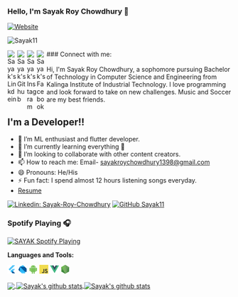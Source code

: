 ### Hello, I'm Sayak Roy Chowdhury 👋

[![Website](https://img.shields.io/website?label=unseenpassage&style=for-the-badge&url=https%3A%2F%2Fcodestackr.com)](https://support.unseenpassage.studio/)


<p align="left"> <img src="https://komarev.com/ghpvc/?username=Sayak11&label=Views&color=blue&style=plastic" alt="Sayak11" /> </p>
### Connect with me:


<a href="https://www.linkedin.com/in/sayak-roy-chowdhury/">
  <img align="left" alt="Sayak's Linkdein" width="22px" src="https://cdn.jsdelivr.net/npm/simple-icons@v3/icons/linkedin.svg" />
</a>
<a href="https://github.com/Sayak11">
  <img align="left" alt="Sayak's Github" width="22px" src="https://cdn.jsdelivr.net/npm/simple-icons@v3/icons/github.svg" />
</a>

<a href="https://www.instagram.com/its_me_sayakroychowdhury/">
  <img align="left" alt="Sayak's Instagram" width="22px" src="https://cdn.jsdelivr.net/npm/simple-icons@v3/icons/instagram.svg" />
</a>
<a href="https://www.facebook.com/sayak.roychowdhury.5661">
  <img align="left" alt="Sayak's Facebook" width="22px" src="https://cdn.jsdelivr.net/npm/simple-icons@v3/icons/facebook.svg" />
</a>
<br/>
<br/>
Hi, I'm Sayak Roy Chowdhury, a sophomore pursuing Bachelor of Technology in Computer Science and Engineering from Kalinga Institute of Industrial Technology. I love programming and look forward to take on new challenges. Music and Soccer are my best friends.

## I'm a Developer!!

- 🔭 I’m ML enthusiast and flutter developer.
- 🌱 I’m currently learning everything 🤣
- 👯 I’m looking to collaborate with other content creators.
- 📫 How to reach me: Email- sayakroychowdhury1398@gmail.com
- 😄 Pronouns: He/His
- ⚡ Fun fact: I spend almost 12 hours listening songs everyday.
- [Resume](https://drive.google.com/file/d/18cA8rFbt2_G0n2iWvqcINyGQftEjRyqQ/view?usp=sharing)

[![Linkedin: Sayak-Roy-Chowdhury](https://img.shields.io/badge/-Sayak-blue?style=flat-square&logo=Linkedin&logoColor=white&link=https://www.linkedin.com/in/sayak-roy-chowdhury/)](https://www.linkedin.com/in/sayak-roy-chowdhury/)
[![GitHub Sayak11](https://img.shields.io/github/followers/Sayak11?label=follow&style=social)](https://github.com/Sayak11)

### Spotify Playing 🎧

[<img src="https://now-playing-codestackr.vercel.app/api/spotify-playing" alt="SAYAK Spotify Playing" width="350" />](https://open.spotify.com/user/xh8cncxbhy5puf02tgqgqaxmt?si=rXUwZfPgSKyPS9-tUOtLGw&nd=1)


**Languages and Tools:**  

<code><img height="20" src="https://raw.githubusercontent.com/github/explore/80688e429a7d4ef2fca1e82350fe8e3517d3494d/topics/flutter/flutter.png"></code>
<code><img height="20" src="https://raw.githubusercontent.com/github/explore/80688e429a7d4ef2fca1e82350fe8e3517d3494d/topics/dart/dart.png"></code>
<code><img height="20" src="https://raw.githubusercontent.com/github/explore/80688e429a7d4ef2fca1e82350fe8e3517d3494d/topics/android/android.png"></code>
<code><img height="20" src="https://raw.githubusercontent.com/github/explore/80688e429a7d4ef2fca1e82350fe8e3517d3494d/topics/javascript/javascript.png"></code>
<code><img height="20" src="https://raw.githubusercontent.com/github/explore/80688e429a7d4ef2fca1e82350fe8e3517d3494d/topics/vue/vue.png"></code>
<code><img height="20" src="https://raw.githubusercontent.com/github/explore/80688e429a7d4ef2fca1e82350fe8e3517d3494d/topics/nodejs/nodejs.png"></code>    

<a href="https://github.com/Sayak11">
  <img align="center" src="https://github-readme-stats.vercel.app/api/top-langs/?username=Sayak11&theme=outrun&hide_langs_below=1" />
</a>
<a href="https://github.com/Sayak11">
 <img align="center" src="https://github-readme-stats.vercel.app/api?username=Sayak11&show_icons=true&theme=calm&line_height=27" alt="Sayak's github stats"/>
</a>

<a href="https://github.com/Sayak11">
 <img align="center" src="https://github-readme-stats.vercel.app/api/pin/?username=Sayak11&repo=github-readme-stats&cache_seconds=86400&theme=prussian" alt="Sayak's github stats"/>
</a>
</div>

